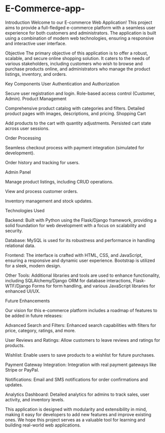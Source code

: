 # E-Commerce-app-


Introduction
Welcome to our E-commerce Web Application! This project aims to provide a full-fledged e-commerce platform with a seamless user experience for both customers and administrators. The application is built using a combination of modern web technologies, ensuring a responsive and interactive user interface.



Objective
The primary objective of this application is to offer a robust, scalable, and secure online shopping solution. It caters to the needs of various stakeholders, including customers who wish to browse and purchase products online, and administrators who manage the product listings, inventory, and orders.




Key Components
User Authentication and Authorization



Secure user registration and login.
Role-based access control (Customer, Admin).
Product Management



Comprehensive product catalog with categories and filters.
Detailed product pages with images, descriptions, and pricing.
Shopping Cart



Add products to the cart with quantity adjustments.
Persisted cart state across user sessions.


Order Processing



Seamless checkout process with payment integration (simulated for development).

Order history and tracking for users.

Admin Panel



Manage product listings, including CRUD operations.

View and process customer orders.

Inventory management and stock updates.




Technologies Used


Backend: Built with Python using the Flask/Django framework, providing a solid foundation for web development with a focus on scalability and security.



Database: MySQL is used for its robustness and performance in handling relational data.


Frontend: The interface is crafted with HTML, CSS, and JavaScript, ensuring a responsive and dynamic user experience. Bootstrap is utilized for a sleek, modern design.



Other Tools: Additional libraries and tools are used to enhance functionality, including SQLAlchemy/Django ORM for database interactions, Flask-WTF/Django Forms for form handling, and various JavaScript libraries for enhanced UI/UX.



Future Enhancements


Our vision for this e-commerce platform includes a roadmap of features to be added in future releases:



Advanced Search and Filters: Enhanced search capabilities with filters for price, category, ratings, and more.


User Reviews and Ratings: Allow customers to leave reviews and ratings for products.


Wishlist: Enable users to save products to a wishlist for future purchases.


Payment Gateway Integration: Integration with real payment gateways like Stripe or PayPal.


Notifications: Email and SMS notifications for order confirmations and updates.


Analytics Dashboard: Detailed analytics for admins to track sales, user activity, and inventory levels.


This application is designed with modularity and extensibility in mind, making it easy for developers to add new features and improve existing ones. We hope this project serves as a valuable tool for learning and building real-world web applications.








